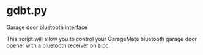 gdbt.py
=======

Garage door bluetooth interface

This script will allow you to control your GarageMate bluetooth garage door opener with a bluetooth receiver on a pc.
